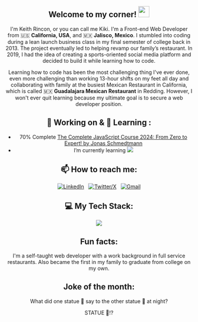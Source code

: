 <div align="center">
  
## Welcome to my corner! <img src="https://raw.githubusercontent.com/aemmadi/aemmadi/master/wave.gif" width="30">

</div>

<div align="center">

I'm Keith Rincon, or you can call me Kiki. I'm a Front-end Web Developer from 🇺🇸 **California, USA**, and 🇲🇽 **Jalisco, Mexico**. I stumbled into coding during a lean launch business class in my final semester of college back in 2013. The project eventually led to helping revamp our family’s restaurant. In 2019, I had the idea of creating a sports-oriented social media platform and decided to build it while learning how to code.

Learning how to code has been the most challenging thing I've ever done, even more challenging than working 13-hour shifts on my feet all day and collaborating with family at the busiest Mexican Restaurant in California, which is called 🇲🇽 **Guadalajara Mexican Restaurant** in Redding. However, I won't ever quit learning because my ultimate goal is to secure a web developer position.

</div>

<div align="center">

## 🔭 Working on & 🌱 Learning :

- 70% Complete [The Complete JavaScript Course 2024: From Zero to Expert! by Jonas Schmedtmann ](https://www.udemy.com/course/the-complete-javascript-course/)
- I’m currently learning <img src="https://skillicons.dev/icons?i=js" />

</div>

<div align="center">

## 📫 How to reach me:

[![LinkedIn](https://skillicons.dev/icons?i=linkedin)](https://www.linkedin.com/in/keithrincon/) &nbsp;
[![Twitter/X](https://skillicons.dev/icons?i=twitter)](https://twitter.com/keithrt3008) &nbsp;
[![Gmail](https://skillicons.dev/icons?i=gmail)](mailto:keithrincont@gmail.com?subject=Hello%20Jasper,%20From%20Github)

</div>

<div align="center">
  
## 💻 My Tech Stack:
<p align="center">
  <a href="https://skillicons.dev">
    <img src="https://skillicons.dev/icons?i=js,react,html,css,bootstrap,git,github" />
  </a>
</p>

</div>

<div align="center">
  
## Fun facts:

I'm a self-taught web developer with a work background in full service restaurants. 
Also became the first in my family to graduate from college on my own.

</div>

<div align="center">

## Joke of the month:
What did one statue 🗿 say to the other statue 🗿 at night?

STATUE 🗿!? 

</div>


<!--
**keithrincon/keithrincon** is a ✨ _special_ ✨ repository because its `README.md` (this file) appears on your GitHub profile.

Here are some ideas to get you started:

- 🔭 I’m currently working on ...
- 🌱 I’m currently learning ...
- 👯 I’m looking to collaborate on ...
- 🤔 I’m looking for help with ...
- 💬 Ask me about ...
- 📫 How to reach me: ...
- 😄 Pronouns: ...
- ⚡ Fun fact: ...
-->
